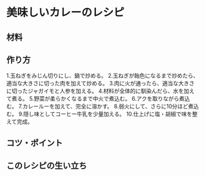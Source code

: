 # 美味しいカレーのレシピ
## 材料


## 作り方
1.玉ねぎをみじん切りにし、鍋で炒める。
2.玉ねぎが飴色になるまで炒めたら、適当な大きさに切った肉を加えて炒める。
3.肉に火が通ったら、適当な大きさに切ったジャガイモと人参を加える。
4.材料が全体的に馴染んだら、水を加えて煮る。
5.野菜が柔らかくなるまで中火で煮込む。
6.アクを取りながら煮込む。
7.カレールーを加えて、完全に溶かす。
8.弱火にして、さらに10分ほど煮込む。
9.隠し味としてコーヒー牛乳を少量加える。
10.仕上げに塩・胡椒で味を整えて完成。

## コツ・ポイント

## このレシピの生い立ち